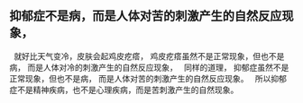 ## 抑郁症不是病，而是人体对苦的刺激产生的自然反应现象，
&nbsp;
就好比天气变冷，皮肤会起鸡皮疙瘩，
鸡皮疙瘩虽然不是正常现象，但也不是病，
而是人体对冷的刺激产生的自然反应现象，
&nbsp;
同样的道理，
抑郁症虽然不是正常现象，但也不是病，
而是人体对苦的刺激产生的自然反应现象。
&nbsp;
所以抑郁症不是精神疾病，也不是心理疾病，而是苦刺激产生的自然现象。
